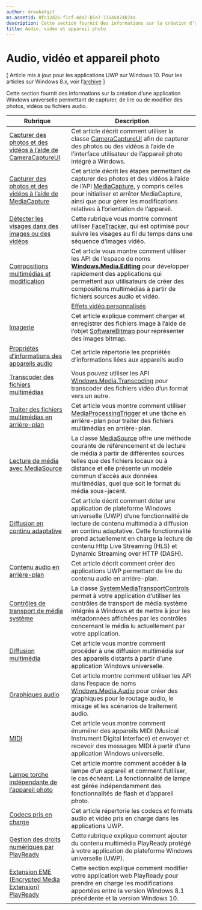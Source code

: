 ```yaml
---
author: drewbatgit
ms.assetid: 0fc12d26-f1cf-4da7-b5a7-735a5074b74a
description: Cette section fournit des informations sur la création d’une application Windows universelle permettant de capturer, de lire ou de modifier des photos, vidéos ou fichiers audio.
title: Audio, vidéo et appareil photo
---
```


# Audio, vidéo et appareil photo

\[ Article mis à jour pour les applications UWP sur Windows 10. Pour les articles sur Windows 8.x, voir l’[archive](http://go.microsoft.com/fwlink/p/?linkid=619132) \]

Cette section fournit des informations sur la création d’une application Windows universelle permettant de capturer, de lire ou de modifier des photos, vidéos ou fichiers audio.
 
| Rubrique                                                                                             | Description                                                                                                                                                                                                                                                                                    |
|---------------------------------------------------------------------------------------------------|------------------------------------------------------------------------------------------------------------------------------------------------------------------------------------------------------------------------------------------------------------------------------------------------|
| [Capturer des photos et des vidéos à l’aide de CameraCaptureUI](capture-photos-and-video-with-cameracaptureui.md) | Cet article décrit comment utiliser la classe [CameraCaptureUI](capture-photos-and-video-with-cameracaptureui.md) afin de capturer des photos ou des vidéos à l’aide de l’interface utilisateur de l’appareil photo intégré à Windows.                                                                                                            |
| [Capturer des photos et des vidéos à l’aide de MediaCapture](capture-photos-and-video-with-mediacapture.md)       | Cet article décrit les étapes permettant de capturer des photos et des vidéos à l’aide de l’API [MediaCapture](https://msdn.microsoft.com/library/windows/apps/br241124), y compris celles pour initialiser et arrêter MediaCapture, ainsi que pour gérer les modifications relatives à l’orientation de l’appareil.                                  |
| [Détecter les visages dans des images ou des vidéos](detect-and-track-faces-in-an-image.md)                         | Cette rubrique vous montre comment utiliser [FaceTracker](https://msdn.microsoft.com/library/windows/apps/dn974150), qui est optimisé pour suivre les visages au fil du temps dans une séquence d’images vidéo.                                                                                                               |
| [Compositions multimédias et modification](media-compositions-and-editing.md)                               | Cet article vous montre comment utiliser les API de l’espace de noms [**Windows.Media.Editing**](https://msdn.microsoft.com/library/windows/apps/dn640565) pour développer rapidement des applications qui permettent aux utilisateurs de créer des compositions multimédias à partir de fichiers sources audio et vidéo.                                    |
                                                                                                                                        | [Effets vidéo personnalisés](custom-video-effects.md)                               | Cet article explique comment créer un composant Windows Runtime implémentant l’interface IBasicVideoEffect pour créer des effets personnalisés de flux vidéo.                                                                                                                                |
| [Imagerie](imaging.md)                                                                             | Cet article explique comment charger et enregistrer des fichiers image à l’aide de l’objet [SoftwareBitmap](https://msdn.microsoft.com/library/windows/apps/dn887358) pour représenter des images bitmap.                                                                                                                     |
| [Propriétés d’informations des appareils audio](audio-device-information-properties.md)                                                                             | Cet article répertorie les propriétés d’informations liées aux appareils audio                                                                                                                      |
| [Transcoder des fichiers multimédias](transcode-media-files.md)                                                 | Vous pouvez utiliser les API [Windows.Media.Transcoding](https://msdn.microsoft.com/library/windows/apps/br207105) pour transcoder des fichiers vidéo d’un format vers un autre.                                                                                                                                |
| [Traiter des fichiers multimédias en arrière-plan](process-media-files-in-the-background.md)                 | Cet article vous montre comment utiliser [MediaProcessingTrigger](https://msdn.microsoft.com/library/windows/apps/dn806005) et une tâche en arrière-plan pour traiter des fichiers multimédias en arrière-plan.                                                                                             |
| [Lecture de média avec MediaSource](media-playback-with-mediasource.md)                             | La classe [MediaSource](https://msdn.microsoft.com/library/windows/apps/dn930905) offre une méthode courante de référencement et de lecture de média à partir de différentes sources telles que des fichiers locaux ou à distance et elle présente un modèle commun d’accès aux données multimédias, quel que soit le format du média sous-jacent.  |
| [Diffusion en continu adaptative](adaptive-streaming.md)                                                       | Cet article décrit comment doter une application de plateforme Windows universelle (UWP) d’une fonctionnalité de lecture de contenu multimédia à diffusion en continu adaptative. Cette fonctionnalité prend actuellement en charge la lecture de contenu Http Live Streaming (HLS) et Dynamic Streaming over HTTP (DASH).                                          |
| [Contenu audio en arrière-plan](background-audio.md)                                                           | Cet article décrit comment créer des applications UWP permettant de lire du contenu audio en arrière-plan.                                                                                                                                                                                                               |
| [Contrôles de transport de média système](system-media-transport-controls.md)                             | La classe [SystemMediaTransportControls](https://msdn.microsoft.com/library/windows/apps/dn278677) permet à votre application d’utiliser les contrôles de transport de média système intégrés à Windows et de mettre à jour les métadonnées affichées par les contrôles concernant le média lu actuellement par votre application. |
| [Diffusion multimédia](media-casting.md)                                                                 | Cet article vous montre comment procéder à une diffusion multimédia sur des appareils distants à partir d’une application Windows universelle.                                                                                                                                                                                                       |
| [Graphiques audio](audio-graphs.md)                                                                   | Cet article montre comment utiliser les API dans l’espace de noms [Windows.Media.Audio](https://msdn.microsoft.com/library/windows/apps/dn914341) pour créer des graphiques pour le routage audio, le mixage et les scénarios de traitement audio.                                                                            |
| [MIDI](midi.md)                                                                                   | Cet article vous montre comment énumérer des appareils MIDI (Musical Instrument Digital Interface) et envoyer et recevoir des messages MIDI à partir d’une application Windows universelle.                                                                                                                                   |
| [Lampe torche indépendante de l’appareil photo](camera-independent-flashlight.md)                                 | Cet article montre comment accéder à la lampe d’un appareil et comment l’utiliser, le cas échéant. La fonctionnalité de lampe est gérée indépendamment des fonctionnalités de flash et d’appareil photo.                                                                                                                 |
| [Codecs pris en charge](supported-codecs.md)                                                           | Cet article répertorie les codecs et formats audio et vidéo pris en charge dans les applications UWP.                                                                                                                                                                                                                  |
| [Gestion des droits numériques par PlayReady](playready-client-sdk.md)                                                          | Cette rubrique explique comment ajouter du contenu multimédia PlayReady protégé à votre application de plateforme Windows universelle (UWP).                                                                                                                                                                                |
| [Extension EME (Encrypted Media Extension) PlayReady](playready-encrypted-media-extension.md)                     | Cette section explique comment modifier votre application web PlayReady pour prendre en charge les modifications apportées entre la version Windows 8.1 précédente et la version Windows 10.                                                                                                                                       |

 

 

 






<!--HONumber=May16_HO2-->


